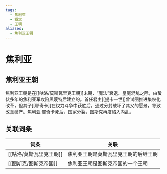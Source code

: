 ```yaml
---
tags:
  - 焦利亚
  - 概念
  - 王朝
aliases:
  - 焦利亚王朝
---
```

# 焦利亚

## 焦利亚王朝

焦利亚王朝是在[[咕洛/莫斯瓦里克王朝]]末期，“魔法”衰退、皇庭混乱之际，由蛰伏多年的焦利亚军攻陷黑蔑特后建立的。首任君主[[提卡一世]]曾试图推进集权化改革，但其子[[耶奇卡]]在权力斗争中获胜后，通过分封破坏了其父的愿景，导致改革破产。焦利亚·耶奇卡死后，国家分裂，图斯克再度陷入内乱。

## 关联词条

| 词条          | 关联                 |
| ----------- | ------------------ |
| [[咕洛/莫斯瓦里克王朝]] | 焦利亚王朝是莫斯瓦里克王朝的后继王朝 |
| [[图斯克/图斯克帝国]]   | 焦利亚王朝是图斯克帝国的一个王朝   |
